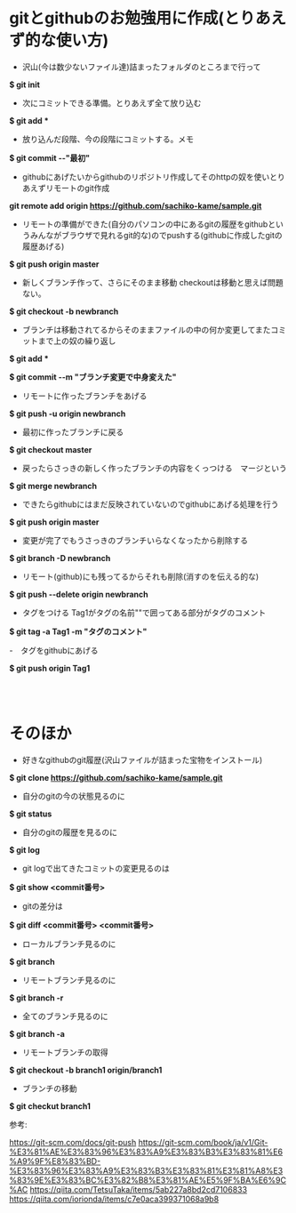 # gitとgithubのお勉強用に作成(とりあえず的な使い方)

- 沢山(今は数少ないファイル達)詰まったフォルダのところまで行って

**$ git init**

- 次にコミットできる準備。とりあえず全て放り込む

**$ git add \***

- 放り込んだ段階、今の段階にコミットする。メモ

**$ git commit --"最初"**

- githubにあげたいからgithubのリポジトリ作成してそのhttpの奴を使いとりあえずリモートのgit作成

**git remote add origin https://github.com/sachiko-kame/sample.git**

- リモートの準備ができた(自分のパソコンの中にあるgitの履歴をgithubというみんながブラウザで見れるgit的な)のでpushする(githubに作成したgitの履歴あげる)

**$ git push origin master**

- 新しくブランチ作って、さらにそのまま移動 checkoutは移動と思えば問題ない。

**$ git checkout -b newbranch**

- ブランチは移動されてるからそのままファイルの中の何か変更してまたコミットまで上の奴の繰り返し

**$ git add \***

**$ git commit --m "ブランチ変更で中身変えた"**

- リモートに作ったブランチをあげる

**$ git push -u origin newbranch**

- 最初に作ったブランチに戻る

**$ git checkout master**

- 戻ったらさっきの新しく作ったブランチの内容をくっつける　マージという

**$ git merge newbranch**

- できたらgithubにはまだ反映されていないのでgithubにあげる処理を行う

**$ git push origin master**

- 変更が完了でもうさっきのブランチいらなくなったから削除する

**$ git branch -D newbranch**

- リモート(github)にも残ってるからそれも削除(消すのを伝える的な)

**$ git push --delete origin newbranch**

- タグをつける Tag1がタグの名前""で囲ってある部分がタグのコメント

**$ git tag -a Tag1 -m "タグのコメント"**

-　タグをgithubにあげる

**$ git push origin Tag1**




<br>
<br>

# そのほか

- 好きなgithubのgit履歴(沢山ファイルが詰まった宝物をインストール)

**$ git clone https://github.com/sachiko-kame/sample.git**

- 自分のgitの今の状態見るのに

**$ git status**

- 自分のgitの履歴を見るのに

**$ git log**

- git logで出てきたコミットの変更見るのは

**$ git show <commit番号>**

- gitの差分は

**$ git diff <commit番号> <commit番号>**

- ローカルブランチ見るのに

**$ git branch**

- リモートブランチ見るのに

**$ git branch -r**

- 全てのブランチ見るのに

**$ git branch -a**

- リモートブランチの取得

**$ git checkout -b branch1 origin/branch1**

- ブランチの移動

**$ git checkut branch1**




参考:

https://git-scm.com/docs/git-push
https://git-scm.com/book/ja/v1/Git-%E3%81%AE%E3%83%96%E3%83%A9%E3%83%B3%E3%83%81%E6%A9%9F%E8%83%BD-%E3%83%96%E3%83%A9%E3%83%B3%E3%83%81%E3%81%A8%E3%83%9E%E3%83%BC%E3%82%B8%E3%81%AE%E5%9F%BA%E6%9C%AC
https://qiita.com/TetsuTaka/items/5ab227a8bd2cd7106833
https://qiita.com/iorionda/items/c7e0aca399371068a9b8


